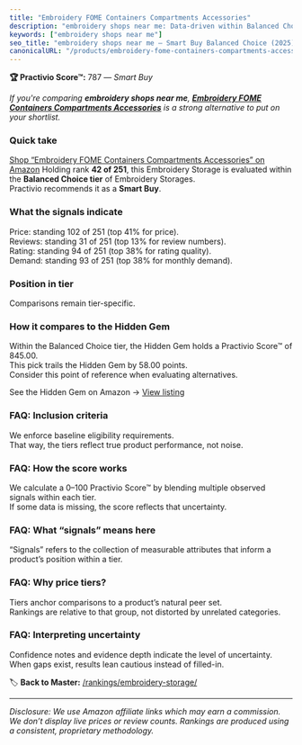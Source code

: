 ```yaml
---
title: "Embroidery FOME Containers Compartments Accessories"
description: "embroidery shops near me: Data-driven within Balanced Choice ranking using the Practivio Score™. Positioned by quality, value, demand, findability, momentum."
keywords: ["embroidery shops near me"]
seo_title: "embroidery shops near me — Smart Buy Balanced Choice (2025)"
canonicalURL: "/products/embroidery-fome-containers-compartments-accessories-B09VPJ4FGB/"
---
```


**🏆 Practivio Score™:** 787 — _Smart Buy_


*If you're comparing **embroidery shops near me**, **[Embroidery FOME Containers Compartments Accessories](https://www.amazon.com/dp/B09VPJ4FGB?tag=practivio-20)** is a strong alternative to put on your shortlist.*
### Quick take
[Shop “Embroidery FOME Containers Compartments Accessories” on Amazon](https://www.amazon.com/dp/B09VPJ4FGB?tag=practivio-20)
Holding rank **42 of 251**, this Embroidery Storage is evaluated within the **Balanced Choice tier** of Embroidery Storages.  
Practivio recommends it as a **Smart Buy**.

### What the signals indicate
Price: standing 102 of 251 (top 41% for price).  
Reviews: standing 31 of 251 (top 13% for review numbers).  
Rating: standing 94 of 251 (top 38% for rating quality).  
Demand: standing 93 of 251 (top 38% for monthly demand).

### Position in tier
Comparisons remain tier-specific.

### How it compares to the Hidden Gem
Within the Balanced Choice tier, the Hidden Gem holds a Practivio Score™ of 845.00.  
This pick trails the Hidden Gem by 58.00 points.  
Consider this point of reference when evaluating alternatives.  

See the Hidden Gem on Amazon → [View listing](https://www.amazon.com/dp/B07ZSFYNJB?tag=practivio-20)

### FAQ: Inclusion criteria
We enforce baseline eligibility requirements.  
That way, the tiers reflect true product performance, not noise.

### FAQ: How the score works
We calculate a 0–100 Practivio Score™ by blending multiple observed signals within each tier.  
If some data is missing, the score reflects that uncertainty.

### FAQ: What “signals” means here
“Signals” refers to the collection of measurable attributes that inform a product’s position within a tier.

### FAQ: Why price tiers?
Tiers anchor comparisons to a product’s natural peer set.  
Rankings are relative to that group, not distorted by unrelated categories.

### FAQ: Interpreting uncertainty
Confidence notes and evidence depth indicate the level of uncertainty.  
When gaps exist, results lean cautious instead of filled-in.


🏷️ **Back to Master:** [/rankings/embroidery-storage/](/rankings/embroidery-storage/)

---
_Disclosure: We use Amazon affiliate links which may earn a commission. We don’t display live prices or review counts. Rankings are produced using a consistent, proprietary methodology._
